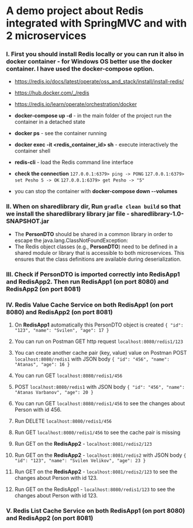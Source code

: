# A demo project about Redis integrated with SpringMVC and with 2 microservices 

### I. First you should install Redis locally or you can run it also in docker container - for Windows OS better use the docker container. I have used the docker-compose option.
- https://redis.io/docs/latest/operate/oss_and_stack/install/install-redis/
- https://hub.docker.com/_/redis
- https://redis.io/learn/operate/orchestration/docker

- **docker-compose up -d**  - in the main folder of the project run the container in a detached state
- **docker ps** - see the container running
- **docker exec -it <redis_container_id> sh** - execute interactively the container shell
- **redis-cli** - load the Redis command line interface
- **check the connection**
`127.0.0.1:6379> ping -> PONG`
`127.0.0.1:6379> set Pesho 5 -> OK`
`127.0.0.1:6379> get Pesho -> "5"`
- you can stop the container with **docker-compose down --volumes**


### II. When on sharedlibrary dir, Run `gradle clean build` so that we install the sharedlibrary library jar file - **sharedlibrary-1.0-SNAPSHOT.jar**
- The **PersonDTO** should be shared in a common library in order to escape the java.lang.ClassNotFoundException:
- The Redis object classes (e.g., **PersonDTO**) need to be defined in a shared module or library that is accessible to both microservices. This ensures that the class definitions are available during deserialization.


### III. Check if PersonDTO is imported correctly into RedisApp1 and RedisApp2. Then run RedisApp1 (on port 8080) and RedisApp2 (on port 8081)


### IV. Redis Value Cache Service on both RedisApp1 (on port 8080) and RedisApp2 (on port 8081)
1. On **RedisApp1** automatically this PersonDTO object is created 
`{
"id": "123",
"name": "Svilen",
"age": 17
}`
2. You can run on Postman GET http request `localhost:8080/redis1/123`


3. You can create another cache pair (key, value) value on Postman POST `localhost:8080/redis1` with JSON body
`{
"id": "456",
"name": "Atanas",
"age": 16
}`
4. You can run GET `localhost:8080/redis1/456`


5. POST `localhost:8080/redis1` with JSON body
`{
"id": "456",
"name": "Atanas Varbanov",
"age": 20
}`
6. You can run GET `localhost:8080/redis1/456` to see the changes about Person with id 456.


7. Run DELETE `localhost:8080/redis1/456`
8. Run GET `localhost:8080/redis1/456` to see the cache pair is missing


9. Run GET on the **RedisApp2** - `localhost:8081/redis2/123`

10. Run GET on the **RedisApp2** - `localhost:8081/redis2` with JSON body
 `{
 "id": "123",
 "name": "Svilen Velikov",
 "age": 23
 }`
11. Run GET on the **RedisApp2** - `localhost:8081/redis2/123` to see the changes about Person with id 123. 
12. Run GET on the RedisApp1 - `localhost:8080/redis1/123` to see the changes about Person with id 123.


### V. Redis List Cache Service on both RedisApp1 (on port 8080) and RedisApp2 (on port 8081)
